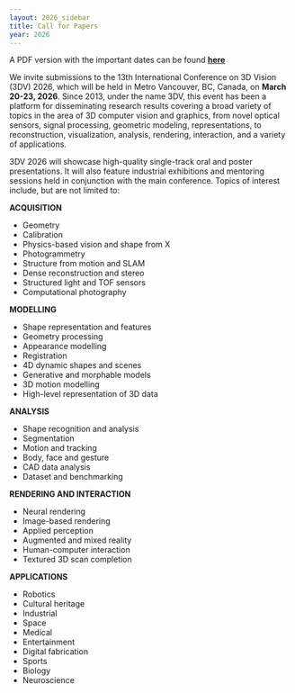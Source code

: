 ```yaml
---
layout: 2026_sidebar
title: Call for Papers
year: 2026
---
```

A PDF version with the important dates can be found <a href="{{site.url}}/files/2026/3dv2026_cfp.pdf" target="_blank">**here**</a>

We invite submissions to the 13th International Conference on 3D Vision (3DV) 2026, which will be held in Metro Vancouver, BC, Canada, on **March 20-23, 2026**. Since 2013, under the name 3DV, this event has been a platform for disseminating research results covering a broad variety of topics in the area of 3D computer vision and graphics, from novel optical sensors, signal processing, geometric modeling, representations, to reconstruction, visualization, analysis, rendering, interaction, and a variety of applications.


3DV 2026 will showcase high-quality single-track oral and poster presentations. It will also feature industrial exhibitions and mentoring sessions held in conjunction with the main conference. Topics of interest include, but are not limited to:


**ACQUISITION**
- Geometry
- Calibration
- Physics-based vision and shape from X
- Photogrammetry
- Structure from motion and SLAM
- Dense reconstruction and stereo
- Structured light and TOF sensors
- Computational photography

**MODELLING**
- Shape representation and features
- Geometry processing
- Appearance modelling
- Registration
- 4D dynamic shapes and scenes
- Generative and morphable models
- 3D motion modelling
- High-level representation of 3D data

**ANALYSIS**
- Shape recognition and analysis
- Segmentation
- Motion and tracking
- Body, face and gesture
- CAD data analysis
- Dataset and benchmarking

**RENDERING AND INTERACTION**
- Neural rendering
- Image-based rendering
- Applied perception
- Augmented and mixed reality
- Human-computer interaction
- Textured 3D scan completion

**APPLICATIONS**
- Robotics
- Cultural heritage
- Industrial
- Space
- Medical
- Entertainment
- Digital fabrication
- Sports
- Biology
- Neuroscience
